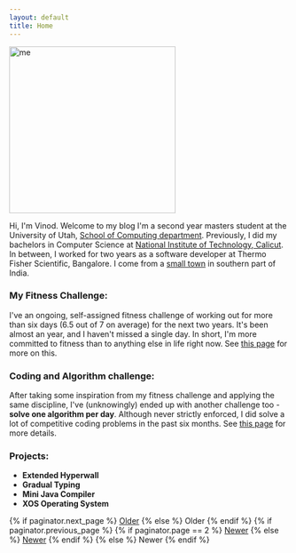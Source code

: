 ```yaml
---
layout: default
title: Home
---
```


<!--
<div class="posts">
  {% for post in paginator.posts %}
  <div class="post">
    <h1 class="post-title">
      <a href="{{ site.baseurl }}/{{ post.url }}">
        {{ post.title }}
      </a>
    </h1>

    <span class="post-date">{{ post.date | date_to_string }}</span>

    {{ post.content }}
  </div>
  {% endfor %}
</div>
-->
<div>
  <img src="{{ site.base_url }} {% link /assets/Profile.png%}"
       alt="me"
       style="width:300px; height=300px;">
</div>


Hi, I'm Vinod. Welcome to my blog I'm a second year masters student at the University of Utah,
[School of Computing department](http://www.cs.utah.edu/). Previously, I did my bachelors in Computer
Science at [National Institute of Technology, Calicut](http://www.nitc.ac.in/). In between, I worked for
two years as a software developer at Thermo Fisher Scientific, Bangalore. I come from a
[small town](https://en.wikipedia.org/wiki/Guntakal) in southern part of India.


### My Fitness Challenge:
I've an ongoing, self-assigned fitness challenge of working out for more than six days (6.5
out of 7 on average) for the next two years. It's been almost an year, and I haven't missed a single day. In short, I'm
more committed to fitness than to anything else in life right now. See [this page]("LINK") for more on this.

### Coding and Algorithm challenge:
After taking some inspiration from my fitness challenge and applying the same discipline, I've (unknowingly) ended up
with another challenge too - __solve one algorithm per day__. Although never strictly enforced, I did solve a lot of
competitive coding problems in the past six months. See [this page](#) for more details.

### Projects:
- **Extended Hyperwall**
- **Gradual Typing**
- **Mini Java Compiler**
- **XOS Operating System**

<div class="pagination">
  {% if paginator.next_page %}
    <a class="pagination-item older" href="{{ site.baseurl }}/page{{paginator.next_page}}">Older</a>
  {% else %}
    <span class="pagination-item older">Older</span>
  {% endif %}
  {% if paginator.previous_page %}
    {% if paginator.page == 2 %}
      <a class="pagination-item newer" href="{{ site.baseurl }}/">Newer</a>
    {% else %}
      <a class="pagination-item newer" href="{{ site.baseurl }}/page{{paginator.previous_page}}">Newer</a>
    {% endif %}
  {% else %}
    <span class="pagination-item newer">Newer</span>
  {% endif %}
</div>

